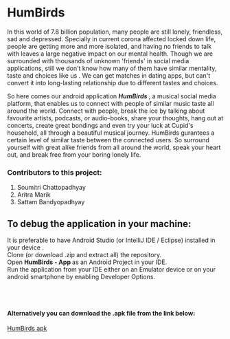 # __HumBirds__

In this world of 7.8 billion population, many people are still lonely, friendless, sad and depressed. Specially in current corona affected locked down life, people are getting more and more isolated, and having no friends to talk with leaves a large negative impact on our mental health. Though we are surrounded with thousands of unknown 'friends' in social media applications, still we don't know how many of them have similar mentality, taste and choices like us . We can get matches in dating apps, but can't convert it into long-lasting relationship due to different tastes and choices.


So here comes our android application <b><i>HumBirds </i></b> , a musical social media platform, that enables us to connect with people of similar music taste all around the world. Connect with people, break the ice by talking about favourite artists, podcasts, or audio-books, share your thoughts, hang out at concerts, create great bondings and even try your luck at Cupid's household, all through a beautiful musical journey. HumBirds gurantees a certain level of similar taste between the connected users. So surround yourself with great alike friends from all around the world, speak your heart out, and break free from your boring lonely life.

### Contributors to this project:
1. Soumitri Chattopadhyay 
2. Aritra Marik
3. Sattam Bandyopadhyay


## To debug the application in your machine: 

It is preferable to have Android Studio (or IntelliJ IDE / Eclipse) installed in your device .<br>
Clone (or download .zip and extract all) the repository.<br>
Open <b> HumBirds - App </b> as an Android Project in your IDE. <br> 
Run the application from your IDE either on an Emulator device or on your android smartphone by enabling Developer Options.
  
  <br><br>
  
  #### Alternatively you can download the .apk file from the link below: <br>
  <a href="https://github.com/soumitri2001/DevRushers/blob/master/Humbirds%20-%20App/APK/HumBirds.apk">HumBirds apk</a>

